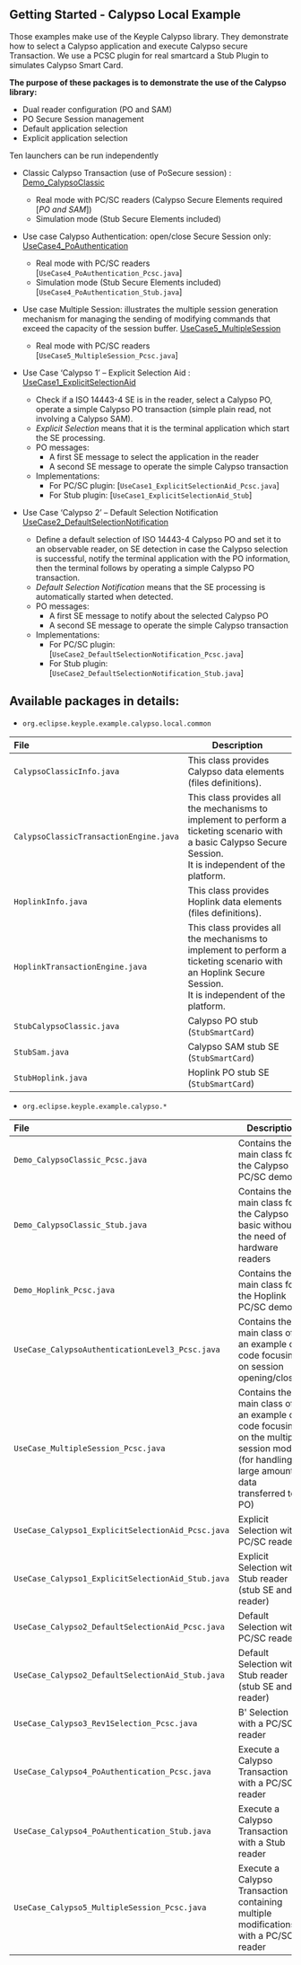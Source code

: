 Getting Started - Calypso Local Example 
---

Those examples make use of the Keyple Calypso library. They demonstrate how to select a Calypso application and execute Calypso secure Transaction. We use a PCSC plugin for real smartcard a Stub Plugin to simulates Calypso Smart Card. 

   **The purpose of these packages is to demonstrate the use of the Calypso library:**

  * Dual reader configuration (PO and SAM)
  * PO Secure Session management
  * Default application selection
  * Explicit application selection
  

Ten launchers can be run independently

  * Classic Calypso Transaction (use of PoSecure session) : [Demo_CalypsoClassic](/java/example/calypso/pc/src/main/java/org/eclipse/keyple/example/calypso/local/Demo_CalypsoClassic)
    * Real mode with PC/SC readers (Calypso Secure Elements required [_PO and SAM_])
    * Simulation mode (Stub Secure Elements included)
  * Use case Calypso Authentication: open/close Secure Session only:  [UseCase4_PoAuthentication](/java/example/calypso/pc/src/main/java/org/eclipse/keyple/example/calypso/local/UseCase4_PoAuthentication)
    * Real mode with PC/SC readers [`UseCase4_PoAuthentication_Pcsc.java`]
    * Simulation mode  (Stub Secure Elements included) [`UseCase4_PoAuthentication_Stub.java`]
  * Use case Multiple Session: illustrates the multiple session generation mechanism for managing the sending of modifying commands that exceed the capacity of the session buffer. [UseCase5_MultipleSession](/java/example/calypso/pc/src/main/java/org/eclipse/keyple/example/calypso/local/UseCase5_MultipleSession)
    * Real mode with PC/SC readers [`UseCase5_MultipleSession_Pcsc.java`]
  
  * Use Case ‘Calypso 1’ – Explicit Selection Aid : [UseCase1_ExplicitSelectionAid](/java/example/calypso/pc/src/main/java/org/eclipse/keyple/example/calypso/local/UseCase4_PoAuthentication)
    * Check if a ISO 14443-4 SE is in the reader, select a Calypso PO, operate a simple Calypso PO transaction (simple plain read, not involving a Calypso SAM).
    * _Explicit Selection_ means that it is the terminal application which start the SE processing.
    * PO messages:
        * A first SE message to select the application in the reader
        * A second SE message to operate the simple Calypso transaction
    * Implementations:
        * For PC/SC plugin: [`UseCase1_ExplicitSelectionAid_Pcsc.java`]
        * For Stub plugin: [`UseCase1_ExplicitSelectionAid_Stub`]
            
  * Use Case ‘Calypso 2’ – Default Selection Notification [UseCase2_DefaultSelectionNotification](/java/example/calypso/pc/src/main/java/org/eclipse/keyple/example/calypso/local/UseCase2_DefaultSelectionNotification)
    * Define a default selection of ISO 14443-4 Calypso PO and set it to an observable reader, on SE detection in case the Calypso selection is successful, notify the terminal application with the PO information, then the terminal follows by operating a simple Calypso PO transaction.
    * _Default Selection Notification_ means that the SE processing is automatically started when detected.
    * PO messages:
         * A first SE message to notify about the selected Calypso PO
         * A second SE message to operate the simple Calypso transaction
    * Implementations:
         * For PC/SC plugin: [`UseCase2_DefaultSelectionNotification_Pcsc.java`]
         * For Stub plugin: [`UseCase2_DefaultSelectionNotification_Stub.java`]

Available packages in details:
--

  - `org.eclipse.keyple.example.calypso.local.common`

|File|Description|
|:---|---|
|`CalypsoClassicInfo.java`|This class provides Calypso data elements (files definitions).|
|`CalypsoClassicTransactionEngine.java`|This class provides all the mechanisms to implement to perform a ticketing scenario with a basic Calypso Secure Session.<br>It is independent of the platform.|
|`HoplinkInfo.java`|This class provides Hoplink data elements (files definitions).|
|`HoplinkTransactionEngine.java`|This class provides all the mechanisms to implement to perform a ticketing scenario with an Hoplink Secure Session.<br>It is independent of the platform.|
|`StubCalypsoClassic.java`|Calypso PO stub  (`StubSmartCard`)|
|`StubSam.java`|Calypso SAM stub SE (`StubSmartCard`)|
|`StubHoplink.java`|Hoplink PO stub SE (`StubSmartCard`)|

  - `org.eclipse.keyple.example.calypso.*`

|File|Description|
|:---|---|
|`Demo_CalypsoClassic_Pcsc.java`|Contains the main class for the Calypso PC/SC demo|
|`Demo_CalypsoClassic_Stub.java`|Contains the main class for the Calypso basic without the need of hardware readers|
|`Demo_Hoplink_Pcsc.java`|Contains the main class for the Hoplink PC/SC demo|
|`UseCase_CalypsoAuthenticationLevel3_Pcsc.java`|Contains the main class of an example of code focusing on session opening/closing|
|`UseCase_MultipleSession_Pcsc.java`|Contains the main class of an example of code focusing on the multiple session mode (for handling large amount of data transferred to a PO)|
|`UseCase_Calypso1_ExplicitSelectionAid_Pcsc.java`|Explicit Selection with a PC/SC reader|
|`UseCase_Calypso1_ExplicitSelectionAid_Stub.java`|Explicit Selection with a Stub reader (stub SE and reader)|
|`UseCase_Calypso2_DefaultSelectionAid_Pcsc.java`|Default Selection with a PC/SC reader|
|`UseCase_Calypso2_DefaultSelectionAid_Stub.java`|Default Selection with a Stub reader (stub SE and reader)|
|`UseCase_Calypso3_Rev1Selection_Pcsc.java`|B' Selection with a PC/SC reader|
|`UseCase_Calypso4_PoAuthentication_Pcsc.java`|Execute a Calypso Transaction with a PC/SC reader|
|`UseCase_Calypso4_PoAuthentication_Stub.java`|Execute a Calypso Transaction with a Stub reader|
|`UseCase_Calypso5_MultipleSession_Pcsc.java`|Execute a Calypso Transaction containing multiple modifications with a PC/SC reader|
